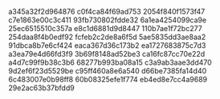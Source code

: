 a345a32f2d964876
c0f4ca84f69ad753
2054f840f1573f47
c7e1863e00c3c411
93fb730802fdde32
6a1ea4254099ca9e
25ec6515510c357a
e8c1d6881d9d8447
110b7ae1f72bc277
254daa8f4b0edf92
fcfeb2c2de8a6f5d
5ae5835dd3ae8aa2
91dbca8b7e6cf424
eaca367d36c173b2
ea1727683875c7d3
a3ea79e4d66fd3f9
3b69f8148ad52be3
ca16fc87cc70e22d
a4d7c99f9b38c3b6
68277b993ba08a15
c3a9ab3aae3dd470
9d2ef6f23d5529be
c95ff460a8e6a540
d66be7385fa14d40
6c483007e0b98ff8
60b08325efe1f774
eb4ed8e7cc4a9689
29e2ac63b37bfdd9
